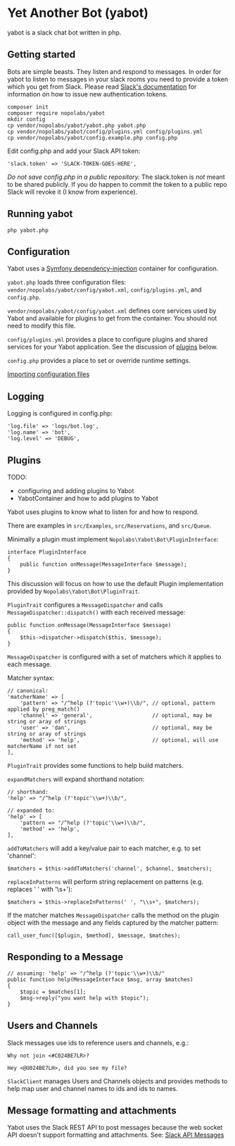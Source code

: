 # Yet Another Bot (yabot)

yabot is a slack chat bot written in php.

## Getting started

Bots are simple beasts. They listen and respond to messages.
In order for yabot to listen to messages in your slack rooms
you need to provide a token which you get from Slack. 
Please read [Slack's documentation](https://get.slack.help/hc/en-us/articles/215770388)
for information on how to issue new authentication tokens.

    composer init
    composer require nopolabs/yabot
    mkdir config
    cp vendor/nopolabs/yabot/yabot.php yabot.php
    cp vendor/nopolabs/yabot/config/plugins.yml config/plugins.yml
    cp vendor/nopolabs/yabot/config.example.php config.php
    
Edit config.php and add your Slack API token:

    'slack.token' => 'SLACK-TOKEN-GOES-HERE',

*Do not save config.php in a public repository.* 
The slack.token is *not* meant to be shared publicly. 
If you do happen to commit the token to a public repo 
Slack will revoke it (I know from experience).

## Running yabot

    php yabot.php
    
## Configuration

Yabot uses a [Symfony dependency-injection](http://symfony.com/doc/current/components/dependency_injection.html)
container for configuration.

`yabot.php` loads three configuration files: 
`vendor/nopolabs/yabot/config/yabot.xml`, 
`config/plugins.yml`, and `config.php`.

`vendor/nopolabs/yabot/config/yabot.xml` defines core services used by
Yabot and available for plugins to get from the container. You should
not need to modify this file.

`config/plugins.yml` provides a place to configure plugins and shared
services for your Yabot application. See the discussion of 
[plugins](#plugins) below.

`config.php` provides a place to set or override runtime settings.

[Importing configuration files](http://symfony.com/doc/current/service_container/import.html)


## Logging

Logging is configured in config.php:

    'log.file' => 'logs/bot.log',
    'log.name' => 'bot',
    'log.level' => 'DEBUG',

## Plugins <a name="plugins"></a>

TODO:
* configuring and adding plugins to Yabot
* YabotContainer and how to add plugins to Yabot

Yabot uses plugins to know what to listen for and how to respond.

There are examples in `src/Examples`, `src/Reservations`, and `src/Queue`.

Minimally a plugin must implement `Nopolabs\Yabot\Bot\PluginInterface`:

    interface PluginInterface
    {
        public function onMessage(MessageInterface $message);
    }

This discussion will focus on how to use the default Plugin 
implementation provided by `Nopolabs\Yabot\Bot\PluginTrait`.

`PluginTrait` configures a `MessageDispatcher` and calls `MessageDispatcher::dispatch()`
with each received message:

    public function onMessage(MessageInterface $message)
    {
        $this->dispatcher->dispatch($this, $message);
    }

`MessageDispatcher` is configured with a set of matchers which it applies to each message.

Matcher syntax:

    // canonical:
    'matcherName' => [
        'pattern' => "/^help (?'topic'\\w+)\\b/", // optional, pattern applied by preg_match()
        'channel' => 'general',                   // optional, may be string or aray of strings
        'user' => 'dan',                          // optional, may be string or aray of strings
        'method' => 'help',                       // optional, will use matcherName if not set
    ],


`PluginTrait` provides some functions to help build matchers.

`expandMatchers` will expand shorthand notation:

    // shorthand:
    'help' => "/^help (?'topic'\\w+)\\b/",
    
    // expanded to:
    'help' => [
        'pattern => "/^help (?'topic'\\w+)\\b/",
        'method' => 'help',
    ],

`addToMatchers` will add a key/value pair to each matcher, e.g. to set 'channel':

    $matchers = $this->addToMatchers('channel', $channel, $matchers);

`replaceInPatterns` will perform string replacement on patterns 
(e.g. replaces ' ' with '\s+'):

    $matchers = $this->replaceInPatterns(' ', "\\s+", $matchers);

If the matcher matches `MessageDispatcher` calls the method on the plugin object 
with the message and any fields captured by the matcher pattern:

    call_user_func([$plugin, $method], $message, $matches);

## Responding to a Message

    // assuming: 'help' => "/^help (?'topic'\\w+)\\b/"
    public function help(MessageInterface $msg, array $matches)
    {
        $topic = $matches[1];
        $msg->reply("you want help with $topic");
    }

## Users and Channels

Slack messages use ids to reference users and channels, e.g.:

    Why not join <#C024BE7LR>?

    Hey <@U024BE7LH>, did you see my file?

`SlackClient` manages Users and Channels objects and provides methods to help 
map user and channel names to ids and ids to names.

## Message formatting and attachments

Yabot uses the Slack REST API to post messages because the web socket API
doesn't support formatting and attachments. See:
[Slack API Messages](https://api.slack.com/docs/messages)

